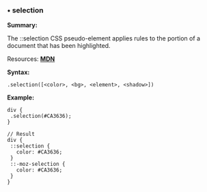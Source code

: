 ### <a name="selection"></a> &#8226; selection
**Summary:**

The ::selection CSS pseudo-element applies rules to the portion of a document that has been highlighted.

Resources: **[MDN](https://developer.mozilla.org/en-US/docs/Web/CSS/::selection)**

**Syntax:**

    .selection([<color>, <bg>, <element>, <shadow>]) 
  
**Example:**

    div {
     .selection(#CA3636);
    }
    
    // Result
    div {
     ::selection {
       color: #CA3636;
     }
     ::-moz-selection {
       color: #CA3636;
     }
    }


